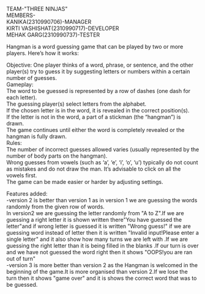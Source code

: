 TEAM-"THREE NINJAS"<br>
MEMBERS-<br>
KANIKA(2310990706)-MANAGER<br>
KIRTI VASHISHAT(2310990717)-DEVELOPER<br>
MEHAK GARG(2310990737)-TESTER<br>


Hangman is a word guessing game that can be played by two or more players. Here’s how it works:<br>

Objective: One player thinks of a word, phrase, or sentence, and the other player(s) try to guess it by suggesting letters or numbers within a certain number of guesses.<br>
Gameplay:<br>
The word to be guessed is represented by a row of dashes (one dash for each letter).<br>
The guessing player(s) select letters from the alphabet.<br>
If the chosen letter is in the word, it is revealed in the correct position(s).<br>
If the letter is not in the word, a part of a stickman (the “hangman”) is drawn.<br>
The game continues until either the word is completely revealed or the hangman is fully drawn.<br>
Rules:<br>
The number of incorrect guesses allowed varies (usually represented by the number of body parts on the hangman).<br>
Wrong guesses from vowels (such as ‘a’, ‘e’, ‘i’, ‘o’, ‘u’) typically do not count as mistakes and do not draw the man. It’s advisable to click on all the vowels first.<br>
The game can be made easier or harder by adjusting settings.<br>

Features added:<br>
-version 2 is better than version 1 as in version 1 we are guessing the words randomly from the given row of words.<br>
In version2 we are guessing the letter randomly from "A to Z".If we are guessing a right letter it is shown written there"You have guessed the letter"and if wrong letter is guessed it is written "Wrong guess!" if we are guessing word instead of letter then it is written "Invalid input!Please enter a single letter" and it also show how many turns we are left with .If we are guessing the right letter than it is being filled in the blanks .If our turn is over and we have not guessed the word right then it shows "OOPS!you are ran out of turn" <br>
-version 3 is more better than version 2 as the Hangman is welcomed in the beginning of the game.It is  more organised than version 2.If we lose the turn then it shows "game over" and it is shows the correct word that was to be guessed.
